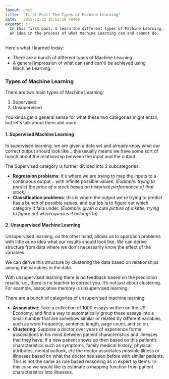 ```yaml
---
layout: post
title:  "First Post! The Types of Machine Learning"
date:   2015-12-22 10:52:10 +0400
excerpt: |
  In this first post, I learn the different types of Machine Learning, getting
  an idea in the process of what Machine Learning can and cannot do.
---
```


Here's what I learned today:

- There are a bunch of different types of Machine Learning.
- A general impression of what can (and can't) be achieved using Machine Learning.

### Types of Machine Learning

There are two main types of Machine Learning:

1. Supervised
2. Unsupervised

You kinda get a general sense for what these two categories might entail, but let's talk about them abit more.

#### 1. Supervised Machine Learning

In supervised learning, we are given a data set and already know what our correct output should look like .. this usually means we have some sort of hunch about the relationship between the input and the output.

The Supervised category is further divided into 2 subcategories:

- **Regression problems**: it's where we are trying to map the inputs to a continuous output .. with infinite possible values. *(Example: trying to predict the price of a stock based on historical performance of that stock)*
- **Classification problems**: this is where the output we're trying to predict has a bunch of possible values, and our job is to figure out which category it falls under. *(Example: given a cute picture of a kittie, trying to figure out which species it belongs to)*

#### 2. Unsupervised Machine Learning

Unsupervised learning, on the other hand, allows us to approach problems with little or no idea what our results should look like. We can derive structure from data where we don't necessarily know the effect of the variables.

We can derive this structure by clustering the data based on relationships among the variables in the data.

With unsupervised learning there is no feedback based on the prediction results, i.e., there is no teacher to correct you. It’s not just about clustering. For example, associative memory is unsupervised learning.

There are a bunch of categories of unsupervised machine learning:

- **Associative**: Take a collection of 1000 essays written on the US Economy, and find a way to automatically group these essays into a small number that are somehow similar or related by different variables, such as word frequency, sentence length, page count, and so on.
- **Clustering**: Suppose a doctor over years of experience forms associations in his mind between patient characteristics and illnesses that they have. If a new patient shows up then based on this patient’s characteristics such as symptoms, family medical history, physical attributes, mental outlook, etc the doctor associates possible illness or illnesses based on what the doctor has seen before with similar patients. This is not the same as rule based reasoning as in expert systems. In this case we would like to estimate a mapping function from patient characteristics into illnesses.
